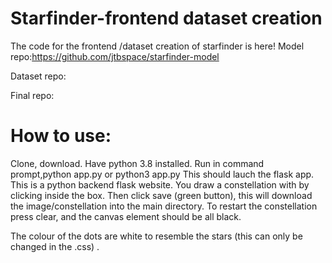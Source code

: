 # Starfinder-frontend dataset creation

The code for the frontend /dataset creation of starfinder is here!
Model repo:https://github.com/jtbspace/starfinder-model

Dataset repo:

Final repo:

# How to use:
Clone, download. Have python 3.8 installed. Run in command prompt,python app.py or python3 app.py
This should lauch the flask app.
This is a python backend flask website. You draw a constellation with by clicking inside the box. Then click save (green button), this will download the image/constellation into the main directory. To restart the constellation press clear, and the canvas element should be all black.

The colour of the dots are white to resemble the stars (this can only be changed in the .css) .
